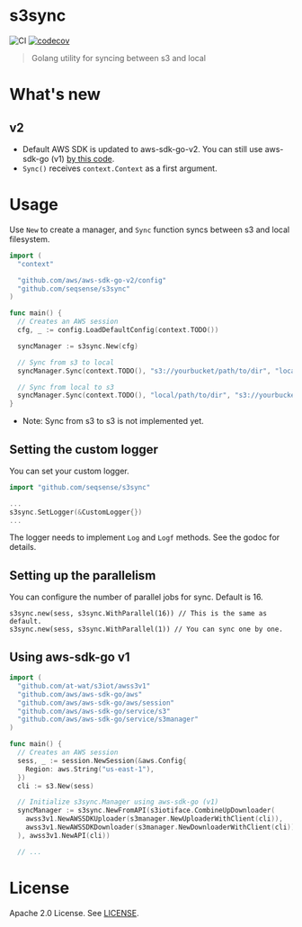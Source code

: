 # s3sync

![CI](https://github.com/seqsense/s3sync/workflows/CI/badge.svg)
[![codecov](https://codecov.io/gh/seqsense/s3sync/branch/master/graph/badge.svg)](https://codecov.io/gh/seqsense/s3sync)

> Golang utility for syncing between s3 and local

# What's new

## v2

- Default AWS SDK is updated to aws-sdk-go-v2.
  You can still use aws-sdk-go (v1) [by this code](#using-aws-sdk-go-v1).
- `Sync()` receives `context.Context` as a first argument.

# Usage

Use `New` to create a manager, and `Sync` function syncs between s3 and local filesystem.

```go
import (
  "context"

  "github.com/aws/aws-sdk-go-v2/config"
  "github.com/seqsense/s3sync"
)

func main() {
  // Creates an AWS session
  cfg, _ := config.LoadDefaultConfig(context.TODO())

  syncManager := s3sync.New(cfg)

  // Sync from s3 to local
  syncManager.Sync(context.TODO(), "s3://yourbucket/path/to/dir", "local/path/to/dir")

  // Sync from local to s3
  syncManager.Sync(context.TODO(), "local/path/to/dir", "s3://yourbucket/path/to/dir")
}
```

- Note: Sync from s3 to s3 is not implemented yet.

## Setting the custom logger

You can set your custom logger.

```go
import "github.com/seqsense/s3sync"

...
s3sync.SetLogger(&CustomLogger{})
...
```

The logger needs to implement `Log` and `Logf` methods. See the godoc for details.

## Setting up the parallelism

You can configure the number of parallel jobs for sync. Default is 16.

```
s3sync.new(sess, s3sync.WithParallel(16)) // This is the same as default.
s3sync.new(sess, s3sync.WithParallel(1)) // You can sync one by one.
```

## Using aws-sdk-go v1

```go
import (
  "github.com/at-wat/s3iot/awss3v1"
  "github.com/aws/aws-sdk-go/aws"
  "github.com/aws/aws-sdk-go/aws/session"
  "github.com/aws/aws-sdk-go/service/s3"
  "github.com/aws/aws-sdk-go/service/s3manager"
)

func main() {
  // Creates an AWS session
  sess, _ := session.NewSession(&aws.Config{
    Region: aws.String("us-east-1"),
  })
  cli := s3.New(sess)

  // Initialize s3sync.Manager using aws-sdk-go (v1)
  syncManager := s3sync.NewFromAPI(s3iotiface.CombineUpDownloader(
    awss3v1.NewAWSSDKUploader(s3manager.NewUploaderWithClient(cli)),
    awss3v1.NewAWSSDKDownloader(s3manager.NewDownloaderWithClient(cli)),
  ), awss3v1.NewAPI(cli))

  // ...
```

# License

Apache 2.0 License. See [LICENSE](https://github.com/seqsense/s3sync/blob/master/LICENSE).
